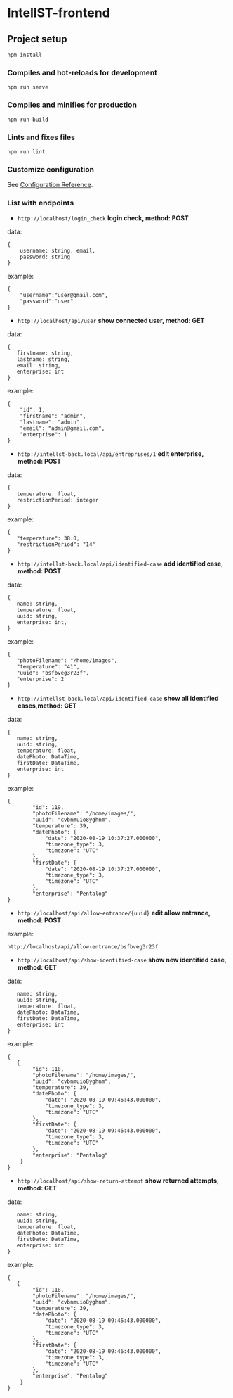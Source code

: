 # IntellST-frontend

## Project setup

```
npm install
```

### Compiles and hot-reloads for development

```
npm run serve
```

### Compiles and minifies for production

```
npm run build
```

### Lints and fixes files

```
npm run lint
```

### Customize configuration

See [Configuration Reference](https://cli.vuejs.org/config/).

### List with endpoints 


* ` http://localhost/login_check ` **login  check, method: POST**

data:
```
{
    username: string, email,
    password: string
}
```

example:
```
{
    "username":"user@gmail.com",
    "password":"user"
}
```

* ` http://localhost/api/user ` **show connected user, method: GET**

data:
```
{
   firstname: string,
   lastname: string,
   email: string,
   enterprise: int
}
```

example:
```
{
    "id": 1,
    "firstname": "admin",
    "lastname": "admin",
    "email": "admin@gmail.com",
    "enterprise": 1
}
```   

* ` http://intellst-back.local/api/entreprises/1 ` **edit enterprise, method: POST**

data:
```
{
   temperature: float,
   restrictionPeriod: integer
}
```

example: 
```
{
   "temperature": 38.0,
   "restrictionPeriod": "14"
}
```

* ` http://intellst-back.local/api/identified-case ` **add identified case, method: POST**

data:
```
{
   name: string,
   temperature: float,
   uuid: string,
   enterprise: int,
}
```

example:
```
{
   "photoFilename": "/home/images",
   "temperature": "41",
   "uuid": "bsfbveg3r23f",
   "enterprise": 2
}
```

* ` http://intellst-back.local/api/identified-case ` **show all identified cases,method: GET**

data:
```
{
   name: string,
   uuid: string,
   temperature: float,
   datePhoto: DataTime,
   firstDate: DataTime,
   enterprise: int   
}
```

example: 
```
{
        "id": 119,
        "photoFilename": "/home/images/",
        "uuid": "cvbnmuio8yghnm",
        "temperature": 39,
        "datePhoto": {
            "date": "2020-08-19 10:37:27.000000",
            "timezone_type": 3,
            "timezone": "UTC"
        },
        "firstDate": {
            "date": "2020-08-19 10:37:27.000000",
            "timezone_type": 3,
            "timezone": "UTC"
        },
        "enterprise": "Pentalog"
}
```

* ` http://localhost/api/allow-entrance/{uuid} ` **edit allow entrance, method: POST**

example:

` http://localhost/api/allow-entrance/bsfbveg3r23f `

* ` http://localhost/api/show-identified-case ` **show new identified case, method: GET**

data:
```{
   name: string,
   uuid: string,
   temperature: float,
   datePhoto: DataTime,
   firstDate: DataTime,
   enterprise: int
}
```

example:
```
{
   {
        "id": 118,
        "photoFilename": "/home/images/",
        "uuid": "cvbnmuio8yghnm",
        "temperature": 39,
        "datePhoto": {
            "date": "2020-08-19 09:46:43.000000",
            "timezone_type": 3,
            "timezone": "UTC"
        },
        "firstDate": {
            "date": "2020-08-19 09:46:43.000000",
            "timezone_type": 3,
            "timezone": "UTC"
        },
        "enterprise": "Pentalog"
    }
}
```

* ` http://localhost/api/show-return-attempt ` **show returned attempts, method: GET**

data:
``` {
   name: string,
   uuid: string,
   temperature: float,
   datePhoto: DataTime,
   firstDate: DataTime,
   enterprise: int
} 
```
example:
```
{
   {
        "id": 118,
        "photoFilename": "/home/images/",
        "uuid": "cvbnmuio8yghnm",
        "temperature": 39,
        "datePhoto": {
            "date": "2020-08-19 09:46:43.000000",
            "timezone_type": 3,
            "timezone": "UTC"
        },
        "firstDate": {
            "date": "2020-08-19 09:46:43.000000",
            "timezone_type": 3,
            "timezone": "UTC"
        },
        "enterprise": "Pentalog"
    }
}
```
